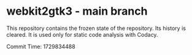 # webkit2gtk3 - main branch

This repository contains the frozen state of the repository.
Its history is cleared. It is used only for static code
analysis with Codacy.

Commit Time: 1729834488